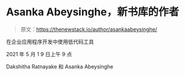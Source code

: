 # Asanka Abeysinghe，新书库的作者

> 原文：<https://thenewstack.io/author/asankaabeysinghe/>

在企业应用程序开发中使用低代码工具

2021 年 5 月 1 9 日上午 9 点

Dakshitha Ratnayake 和 Asanka Abeysinghe